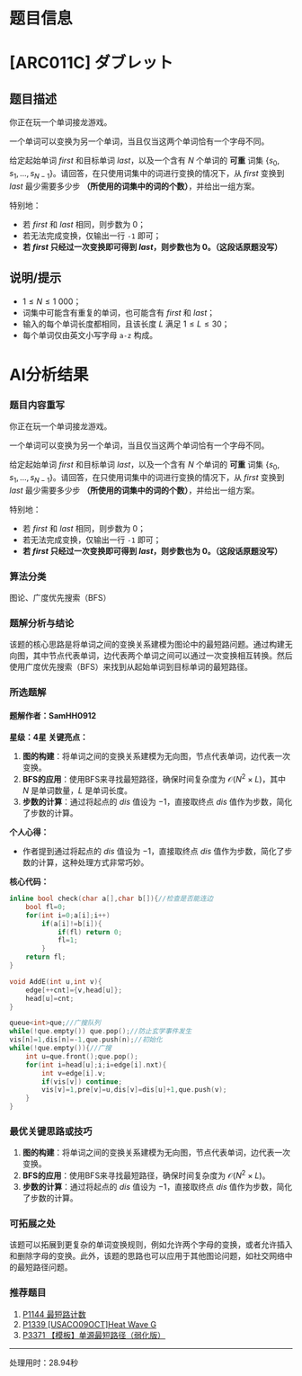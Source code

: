 # 题目信息

# [ARC011C] ダブレット

## 题目描述

你正在玩一个单词接龙游戏。

一个单词可以变换为另一个单词，当且仅当这两个单词恰有一个字母不同。

给定起始单词 $first$ 和目标单词 $last$，以及一个含有 $N$ 个单词的 **可重** 词集 $\{s_0,s_1,...,s_{N-1}\}$。请回答，在只使用词集中的词进行变换的情况下，从 $first$ 变换到 $last$ 最少需要多少步 **（所使用的词集中的词的个数）**，并给出一组方案。

特别地：

- 若 $first$ 和 $last$ 相同，则步数为 $0$；
- 若无法完成变换，仅输出一行 `-1` 即可；
- **若 $first$ 只经过一次变换即可得到 $last$，则步数也为 $0$。（这段话原题没写）**

## 说明/提示

- $1\le N\le 1\ 000$；
- 词集中可能含有重复的单词，也可能含有 $first$ 和 $last$；
- 输入的每个单词长度都相同，且该长度 $L$ 满足 $1\le L\le 30$；
- 每个单词仅由英文小写字母 `a-z` 构成。

# AI分析结果

### 题目内容重写
你正在玩一个单词接龙游戏。

一个单词可以变换为另一个单词，当且仅当这两个单词恰有一个字母不同。

给定起始单词 $first$ 和目标单词 $last$，以及一个含有 $N$ 个单词的 **可重** 词集 $\{s_0,s_1,...,s_{N-1}\}$。请回答，在只使用词集中的词进行变换的情况下，从 $first$ 变换到 $last$ 最少需要多少步 **（所使用的词集中的词的个数）**，并给出一组方案。

特别地：

- 若 $first$ 和 $last$ 相同，则步数为 $0$；
- 若无法完成变换，仅输出一行 `-1` 即可；
- **若 $first$ 只经过一次变换即可得到 $last$，则步数也为 $0$。（这段话原题没写）**

### 算法分类
图论、广度优先搜索（BFS）

### 题解分析与结论
该题的核心思路是将单词之间的变换关系建模为图论中的最短路问题。通过构建无向图，其中节点代表单词，边代表两个单词之间可以通过一次变换相互转换。然后使用广度优先搜索（BFS）来找到从起始单词到目标单词的最短路径。

### 所选题解
#### 题解作者：SamHH0912
**星级：4星**
**关键亮点：**
1. **图的构建**：将单词之间的变换关系建模为无向图，节点代表单词，边代表一次变换。
2. **BFS的应用**：使用BFS来寻找最短路径，确保时间复杂度为 $\mathcal{O}(N^2 \times L)$，其中 $N$ 是单词数量，$L$ 是单词长度。
3. **步数的计算**：通过将起点的 $dis$ 值设为 $-1$，直接取终点 $dis$ 值作为步数，简化了步数的计算。

**个人心得：**
- 作者提到通过将起点的 $dis$ 值设为 $-1$，直接取终点 $dis$ 值作为步数，简化了步数的计算，这种处理方式非常巧妙。

**核心代码：**
```cpp
inline bool check(char a[],char b[]){//检查是否能连边
	bool fl=0;
	for(int i=0;a[i];i++)
		if(a[i]!=b[i]){
			if(fl) return 0;
			fl=1;
		}
	return fl;
}

void AddE(int u,int v){
	edge[++cnt]={v,head[u]};
	head[u]=cnt;
}

queue<int>que;//广搜队列
while(!que.empty()) que.pop();//防止玄学事件发生
vis[n]=1,dis[n]=-1,que.push(n);//初始化
while(!que.empty()){//广搜
	int u=que.front();que.pop();
	for(int i=head[u];i;i=edge[i].nxt){
		int v=edge[i].v;
		if(vis[v]) continue;
		vis[v]=1,pre[v]=u,dis[v]=dis[u]+1,que.push(v);
	}
}
```

### 最优关键思路或技巧
1. **图的构建**：将单词之间的变换关系建模为无向图，节点代表单词，边代表一次变换。
2. **BFS的应用**：使用BFS来寻找最短路径，确保时间复杂度为 $\mathcal{O}(N^2 \times L)$。
3. **步数的计算**：通过将起点的 $dis$ 值设为 $-1$，直接取终点 $dis$ 值作为步数，简化了步数的计算。

### 可拓展之处
该题可以拓展到更复杂的单词变换规则，例如允许两个字母的变换，或者允许插入和删除字母的变换。此外，该题的思路也可以应用于其他图论问题，如社交网络中的最短路径问题。

### 推荐题目
1. [P1144 最短路计数](https://www.luogu.com.cn/problem/P1144)
2. [P1339 [USACO09OCT]Heat Wave G](https://www.luogu.com.cn/problem/P1339)
3. [P3371 【模板】单源最短路径（弱化版）](https://www.luogu.com.cn/problem/P3371)

---
处理用时：28.94秒